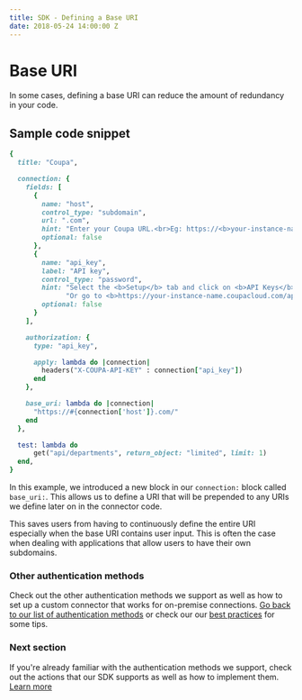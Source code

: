 ```yaml
---
title: SDK - Defining a Base URI
date: 2018-05-24 14:00:00 Z
---
```


# Base URI
In some cases, defining a base URI can reduce the amount of redundancy in your code.

## Sample code snippet
```ruby
{
  title: "Coupa",

  connection: {
    fields: [
      {
        name: "host",
        control_type: "subdomain",
        url: ".com",
        hint: "Enter your Coupa URL.<br>Eg: https://<b>your-instance-name.coupacloud</b>.com",
        optional: false
      },
      {
        name: "api_key",
        label: "API key",
        control_type: "password",
        hint: "Select the <b>Setup</b> tab and click on <b>API Keys</b> under <b>Integrations</b> to generate API key.<br>" +
              "Or go to <b>https://your-instance-name.coupacloud.com/api_keys</b> to generate API key.",
        optional: false
      }
    ],

    authorization: {
      type: "api_key",

      apply: lambda do |connection|
        headers("X-COUPA-API-KEY" : connection["api_key"])
      end
    },

    base_uri: lambda do |connection|
      "https://#{connection['host']}.com/"
    end
  },

  test: lambda do
      get("api/departments", return_object: "limited", limit: 1)
  end,
}
```
In this example, we introduced a new block in our `connection:` block called `base_uri:`. This allows us to define a URI that will be prepended to any URIs we define later on in the connector code.

This saves users from having to continuously define the entire URI especially when the base URI contains user input. This is often the case when dealing with applications that allow users to have their own subdomains.

### Other authentication methods
Check out the other authentication methods we support as well as how to set up a custom connector that works for on-premise connections. [Go back to our list of authentication methods](/developing-connectors/sdk/authentication.md) or check our our [best practices](/developing-connectors/sdk/best-practices.md) for some tips.

### Next section
If you're already familiar with the authentication methods we support, check out the actions that our SDK supports as well as how to implement them. [Learn more](/developing-connectors/sdk/action.md)
